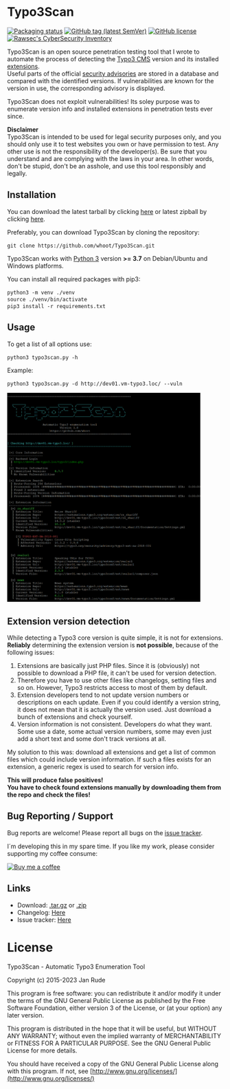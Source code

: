 # Typo3Scan

[![Packaging status](https://repology.org/badge/vertical-allrepos/typo3scan.svg)](https://repology.org/project/typo3scan/versions)
[![GitHub tag (latest SemVer)](https://img.shields.io/github/v/tag/whoot/Typo3Scan)](https://github.com/whoot/Typo3Scan/tags)
[![GitHub license](https://img.shields.io/github/license/whoot/Typo3Scan)](https://github.com/whoot/Typo3Scan/blob/master/LICENSE.txt)
[![Rawsec's CyberSecurity Inventory](https://inventory.raw.pm/img/badges/Rawsec-inventoried-FF5050_flat.svg)](https://inventory.raw.pm/tools.html#Typo3Scan)

Typo3Scan is an open source penetration testing tool that I wrote to automate the process of detecting the [Typo3 CMS](https://typo3.org) version and its installed [extensions](https://extensions.typo3.org/).\
Useful parts of the official [security advisories](https://typo3.org/help/security-advisories) are stored in a database and compared with the identified versions. If vulnerabilities are known for the version in use, the corresponding advisory is displayed.

Typo3Scan does not exploit vulnerabilities! Its soley purpose was to enumerate version info and installed extensions in penetration tests ever since.

**Disclaimer**\
Typo3Scan is intended to be used for legal security purposes only, and you should only use it to test websites you own or have permission to test. Any other use is not the responsibility of the developer(s). Be sure that you understand and are complying with the laws in your area. In other words, don't be stupid, don't be an asshole, and use this tool responsibly and legally.


## Installation

You can download the latest tarball by clicking [here](https://github.com/whoot/Typo3Scan/tarball/master) or latest zipball by clicking  [here](https://github.com/whoot/Typo3Scan/zipball/master).

Preferably, you can download Typo3Scan by cloning the repository:

    git clone https://github.com/whoot/Typo3Scan.git

Typo3Scan works with [Python 3](http://www.python.org/download/) version **>= 3.7** on Debian/Ubuntu and Windows platforms.

You can install all required packages with pip3:

	python3 -m venv ./venv
	source ./venv/bin/activate
	pip3 install -r requirements.txt

## Usage

To get a list of all options use:

    python3 typo3scan.py -h

Example:

    python3 typo3scan.py -d http://dev01.vm-typo3.loc/ --vuln

<img src="./doc/Typo3Scan.png" width="450">


## Extension version detection

While detecting a Typo3 core version is quite simple, it is not for extensions.\
**Reliably** determining the extension version is **not possible**, because of the following issues:

1. Extensions are basically just PHP files. Since it is (obviously) not possible to download a PHP file, it can't be used for version detection.
2. Therefore you have to use other files like changelogs, setting files and so on. However, Typo3 restricts access to most of them by default.
3. Extension developers tend to not update version numbers or descriptions on each update. Even if you could identify a version string, it does not mean that it is actually the version used. Just download a bunch of extensions and check yourself.
4. Version information is not consistent. Developers do what they want. Some use a date, some actual version numbers, some may even just add a short text and some don't track versions at all.

My solution to this was: download all extensions and get a list of common files which could include version information. If such a files exists for an extension, a generic regex is used to search for version info.

**This will produce false positives!\
You have to check found extensions manually by downloading them from the repo and check the files!**


## Bug Reporting / Support

Bug reports are welcome! Please report all bugs on the [issue tracker](https://github.com/whoot/Typo3Scan/issues).

I´m developing this in my spare time. If you like my work, please consider supporting my coffee consume:

[![Buy me a coffee](https://www.buymeacoffee.com/assets/img/custom_images/orange_img.png)](https://www.buymeacoffee.com/whoot)


## Links

* Download: [.tar.gz](https://github.com/whoot/Typo3Scan/tarball/master) or [.zip](https://github.com/whoot/Typo3Scan/archive/master.zip)
* Changelog: [Here](https://github.com/whoot/Typo3Scan/blob/master/doc/CHANGELOG.md)
* Issue tracker: [Here](https://github.com/whoot/Typo3Scan/issues)

# License

Typo3Scan - Automatic Typo3 Enumeration Tool

Copyright (c) 2015-2023 Jan Rude

This program is free software: you can redistribute it and/or modify
it under the terms of the GNU General Public License as published by
the Free Software Foundation, either version 3 of the License, or
(at your option) any later version.

This program is distributed in the hope that it will be useful,
but WITHOUT ANY WARRANTY; without even the implied warranty of
MERCHANTABILITY or FITNESS FOR A PARTICULAR PURPOSE.  See the
GNU General Public License for more details.

You should have received a copy of the GNU General Public License
along with this program. If not, see [http://www.gnu.org/licenses/](http://www.gnu.org/licenses/)
